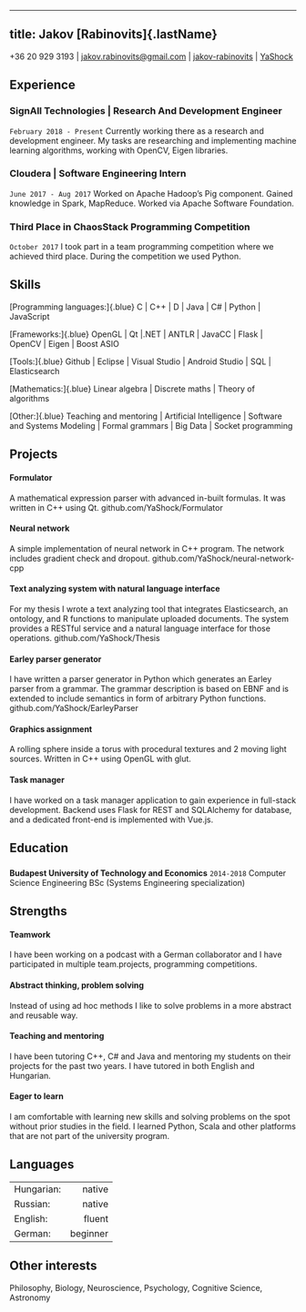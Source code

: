 <head>
<link rel="stylesheet" href="https://use.fontawesome.com/releases/v5.6.1/css/all.css" integrity="sha384-gfdkjb5BdAXd+lj+gudLWI+BXq4IuLW5IT+brZEZsLFm++aCMlF1V92rMkPaX4PP" crossorigin="anonymous">
</head>

---
title: Jakov [Rabinovits]{.lastName}
---

<i class="fas fa-mobile-alt"></i> +36 20 929 3193 | <i class="far fa-envelope"></i> jakov.rabinovits@gmail.com | <i class="fab fa-linkedin"></i> [jakov-rabinovits](http://linkedin.com/in/jakov-rabinovits) | <i class="fab fa-github"></i> [YaShock](http://github.com/YaShock)

## Experience

### **SignAll Technologies** | Research And Development Engineer
`February 2018 - Present`
Currently working there as a research and development engineer. My tasks are researching and implementing machine learning algorithms, working with OpenCV,  Eigen libraries.

### **Cloudera** | Software Engineering Intern
`June 2017 - Aug 2017`
Worked on Apache Hadoop’s Pig component. Gained knowledge in Spark, MapReduce.
Worked via Apache Software Foundation.

### **Third Place in ChaosStack Programming Competition**
`October 2017`
I took part in a team programming competition where we achieved third place. During the competition we used Python.

## Skills

[Programming languages:]{.blue} C | C++ | D | Java | C# | Python | JavaScript

[Frameworks:]{.blue} OpenGL | Qt |.NET | ANTLR | JavaCC | Flask | OpenCV | Eigen | Boost ASIO

[Tools:]{.blue} Github | Eclipse | Visual Studio | Android Studio | SQL | Elasticsearch

[Mathematics:]{.blue} Linear algebra | Discrete maths | Theory of algorithms

[Other:]{.blue} Teaching and mentoring | Artificial Intelligence | Software and Systems Modeling | Formal grammars | Big Data | Socket programming

## Projects

#### Formulator
A mathematical expression parser with advanced in-built formulas.
It was written in C++ using Qt. github.com/YaShock/Formulator

#### Neural network
A simple implementation of neural network in C++ program.
The network includes gradient check and dropout. github.com/YaShock/neural-network-cpp

#### Text analyzing system with natural language interface
For my thesis I wrote a text analyzing tool that integrates Elasticsearch, an ontology,
and R functions to manipulate uploaded documents. The system provides a RESTful service
and a natural language interface for those operations. github.com/YaShock/Thesis

#### Earley parser generator
I have written a parser generator in Python which generates an Earley parser from a grammar.
The grammar description is based on EBNF and is extended to include semantics in form of
arbitrary Python functions. github.com/YaShock/EarleyParser

#### Graphics assignment
A rolling sphere inside a torus with procedural textures and 2 moving light sources.
Written in C++ using OpenGL with glut.

#### Task manager
I have worked on a task manager application to gain experience in full-stack development.
Backend uses Flask for REST and SQLAlchemy for database, and a dedicated
front-end is implemented with Vue.js. 

## Education

###
**Budapest University of Technology and Economics**
`2014-2018`
Computer Science Engineering BSc (Systems Engineering specialization)

## Strengths

#### Teamwork
I have been working on a podcast with a German collaborator and I have participated in multiple
team.projects, programming competitions.

#### Abstract thinking, problem solving
Instead of using ad hoc methods I like to solve problems in a more abstract and reusable way.

#### Teaching and mentoring
I have been tutoring C++, C# and Java and mentoring my students on their projects
for the past two years. I have tutored in both English and Hungarian.

#### Eager to learn
I am comfortable with learning new skills and solving problems on the spot without prior studies
in the field. I learned Python, Scala and other platforms that are not part of the university
program.

## Languages

|           |          |
|-----------|---------:|
| Hungarian:| native   |
| Russian:  | native   |
| English:  | fluent   |
| German:   | beginner |

## Other interests

Philosophy, Biology, Neuroscience, Psychology, Cognitive Science, Astronomy
